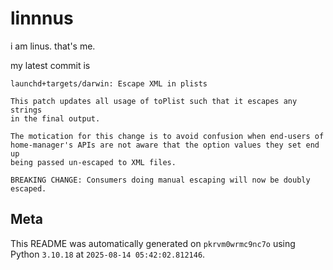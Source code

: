 # linnnus

i am linus. that's me.

my latest commit is

```
launchd+targets/darwin: Escape XML in plists

This patch updates all usage of toPlist such that it escapes any strings
in the final output.

The motication for this change is to avoid confusion when end-users of
home-manager's APIs are not aware that the option values they set end up
being passed un-escaped to XML files.

BREAKING CHANGE: Consumers doing manual escaping will now be doubly escaped.
```

## Meta

This README was automatically generated on `pkrvm0wrmc9nc7o` using Python
`3.10.18` at `2025-08-14 05:42:02.812146`.
